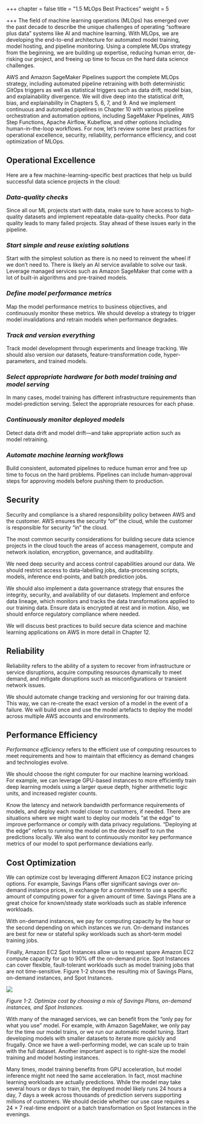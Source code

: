 +++
chapter = false
title = "1.5 MLOps Best Practices"
weight = 5

+++
The field of machine learning operations (MLOps) has emerged over the past decade to describe the unique challenges of operating “software plus data” systems like AI and machine learning. With MLOps, we are developing the end-to-end architecture for automated model training, model hosting, and pipeline monitoring. Using a complete MLOps strategy from the beginning, we are building up expertise, reducing human error, de-risking our project, and freeing up time to focus on the hard data science challenges.

AWS and Amazon SageMaker Pipelines support the complete MLOps strategy, including automated pipeline retraining with both deterministic GitOps triggers as well as statistical triggers such as data drift, model bias, and explainability divergence. We will dive deep into the statistical drift, bias, and explainability in Chapters 5, 6, 7, and 9. And we implement continuous and automated pipelines in Chapter 10 with various pipeline orchestration and automation options, including SageMaker Pipelines, AWS Step Functions, Apache Airflow, Kubeflow, and other options including human-in-the-loop workflows. For now, let’s review some best practices for operational excellence, security, reliability, performance efficiency, and cost optimization of MLOps.

## Operational Excellence

Here are a few machine-learning-specific best practices that help us build successful data science projects in the cloud:

### _Data-quality checks_

Since all our ML projects start with data, make sure to have access to high-quality datasets and implement repeatable data-quality checks. Poor data quality leads to many failed projects. Stay ahead of these issues early in the pipeline.

### _Start simple and reuse existing solutions_

Start with the simplest solution as there is no need to reinvent the wheel if we don’t need to. There is likely an AI service available to solve our task. Leverage managed services such as Amazon SageMaker that come with a lot of built-in algorithms and pre-trained models.

### _Define model performance metrics_

Map the model performance metrics to business objectives, and continuously monitor these metrics. We should develop a strategy to trigger model invalidations and retrain models when performance degrades.

### _Track and version everything_

Track model development through experiments and lineage tracking. We should also version our datasets, feature-transformation code, hyper-parameters, and trained models.

### _Select appropriate hardware for both model training and model serving_

In many cases, model training has different infrastructure requirements than model-prediction serving. Select the appropriate resources for each phase.

### _Continuously monitor deployed models_

Detect data drift and model drift—and take appropriate action such as model retraining.

### _Automate machine learning workflows_

Build consistent, automated pipelines to reduce human error and free up time to focus on the hard problems. Pipelines can include human-approval steps for approving models before pushing them to production.

## Security

Security and compliance is a shared responsibility policy between AWS and the customer. AWS ensures the security “of” the cloud, while the customer is responsible for security “in” the cloud.

The most common security considerations for building secure data science projects in the cloud touch the areas of access management, compute and network isolation, encryption, governance, and auditability.

We need deep security and access control capabilities around our data. We should restrict access to data-labelling jobs, data-processing scripts, models, inference end-points, and batch prediction jobs.

We should also implement a data governance strategy that ensures the integrity, security, and availability of our datasets. Implement and enforce data lineage, which monitors and tracks the data transformations applied to our training data. Ensure data is encrypted at rest and in motion. Also, we should enforce regulatory compliance where needed.

We will discuss best practices to build secure data science and machine learning applications on AWS in more detail in Chapter 12.

## Reliability

Reliability refers to the ability of a system to recover from infrastructure or service disruptions, acquire computing resources dynamically to meet demand, and mitigate disruptions such as misconfigurations or transient network issues.

We should automate change tracking and versioning for our training data. This way, we can re-create the exact version of a model in the event of a failure. We will build once and use the model artefacts to deploy the model across multiple AWS accounts and environments.

## Performance Efficiency

_Performance efficiency_ refers to the efficient use of computing resources to meet requirements and how to maintain that efficiency as demand changes and technologies evolve.

We should choose the right computer for our machine learning workload. For example, we can leverage GPU-based instances to more efficiently train deep learning models using a larger queue depth, higher arithmetic logic units, and increased register counts.

Know the latency and network bandwidth performance requirements of models, and deploy each model closer to customers, if needed. There are situations where we might want to deploy our models “at the edge” to improve performance or comply with data privacy regulations. “Deploying at the edge” refers to running the model on the device itself to run the predictions locally. We also want to continuously monitor key performance metrics of our model to spot performance deviations early.

## Cost Optimization

We can optimize cost by leveraging different Amazon EC2 instance pricing options. For example, Savings Plans offer significant savings over on-demand instance prices, in exchange for a commitment to use a specific amount of computing power for a given amount of time. Savings Plans are a great choice for known/steady state workloads such as stable inference workloads.

With on-demand instances, we pay for computing capacity by the hour or the second depending on which instances we run. On-demand instances are best for new or stateful spiky workloads such as short-term model training jobs.

Finally, Amazon EC2 Spot Instances allow us to request spare Amazon EC2 compute capacity for up to 90% off the on-demand price. Spot Instances can cover flexible, fault-tolerant workloads such as model training jobs that are not time-sensitive. Figure 1-2 shows the resulting mix of Savings Plans, on-demand instances, and Spot Instances.

![](/images/cost-optimization.png)

_Figure 1-2. Optimize cost by choosing a mix of Savings Plans, on-demand instances, and Spot Instances._

With many of the managed services, we can benefit from the “only pay for what you use” model. For example, with Amazon SageMaker, we only pay for the time our model trains, or we run our automatic model tuning. Start developing models with smaller datasets to iterate more quickly and frugally. Once we have a well-performing model, we can scale up to train with the full dataset. Another important aspect is to right-size the model training and model hosting instances.

Many times, model training benefits from GPU acceleration, but model inference might not need the same acceleration. In fact, most machine learning workloads are actually predictions. While the model may take several hours or days to train, the deployed model likely runs 24 hours a day, 7 days a week across thousands of prediction servers supporting millions of customers. We should decide whether our use case requires a 24 × 7 real-time endpoint or a batch transformation on Spot Instances in the evenings.